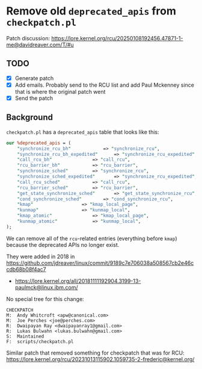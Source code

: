 # Remove old `deprecated_apis` from `checkpatch.pl`

Patch discussion: <https://lore.kernel.org/rcu/20250108192456.47871-1-me@davidreaver.com/T/#u>

## TODO

- [x] Generate patch
- [x] Add emails. Probably send to the RCU list and add Paul Mckenney since that is where the original patch went
- [x] Send the patch

## Background

`checkpatch.pl` has a `deprecated_apis` table that looks like this:

```perl
our %deprecated_apis = (
	"synchronize_rcu_bh"			=> "synchronize_rcu",
	"synchronize_rcu_bh_expedited"		=> "synchronize_rcu_expedited",
	"call_rcu_bh"				=> "call_rcu",
	"rcu_barrier_bh"			=> "rcu_barrier",
	"synchronize_sched"			=> "synchronize_rcu",
	"synchronize_sched_expedited"		=> "synchronize_rcu_expedited",
	"call_rcu_sched"			=> "call_rcu",
	"rcu_barrier_sched"			=> "rcu_barrier",
	"get_state_synchronize_sched"		=> "get_state_synchronize_rcu",
	"cond_synchronize_sched"		=> "cond_synchronize_rcu",
	"kmap"					=> "kmap_local_page",
	"kunmap"				=> "kunmap_local",
	"kmap_atomic"				=> "kmap_local_page",
	"kunmap_atomic"				=> "kunmap_local",
);
```

We can remove all of the `rcu`-related entries (everything before `kmap`) because the deprecated APIs no longer exist.

They were added in 2018 in <https://github.com/jdreaver/linux/commit/9189c7e706038a508567cb2e46ccdb68b08f4ac7>
- <https://lore.kernel.org/all/20181111192904.3199-13-paulmck@linux.ibm.com/>

No special tree for this change:

```
CHECKPATCH
M:	Andy Whitcroft <apw@canonical.com>
M:	Joe Perches <joe@perches.com>
R:	Dwaipayan Ray <dwaipayanray1@gmail.com>
R:	Lukas Bulwahn <lukas.bulwahn@gmail.com>
S:	Maintained
F:	scripts/checkpatch.pl
```

Similar patch that removed something for checkpatch that was for RCU: <https://lore.kernel.org/rcu/20231013115902.1059735-2-frederic@kernel.org/>
